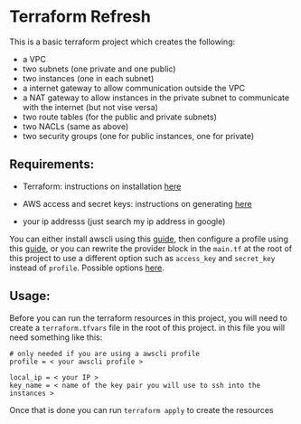 # Terraform Refresh

This is a basic terraform project which creates the following:

* a VPC
* two subnets (one private and one public)
* two instances (one in each subnet)
* a internet gateway to allow communication outside the VPC
* a NAT gateway to allow instances in the private subnet to communicate with the internet (but not vise versa)
* two route tables (for the public and private subnets)
* two NACLs (same as above)
* two security groups (one for public instances, one for private)

## Requirements:

 * Terraform: instructions on installation [here](https://learn.hashicorp.com/terraform/getting-started/install.html)

 * AWS access and secret keys: instructions on generating [here](https://docs.aws.amazon.com/IAM/latest/UserGuide/id_credentials_access-keys.html#Using_CreateAccessKey)

 * your ip addresss (just search my ip address in google)

You can either install awscli using this [guide](https://docs.aws.amazon.com/cli/latest/userguide/install-cliv2.html), then configure a profile using this [guide](https://docs.aws.amazon.com/cli/latest/userguide/cli-configure-quickstart.html), or you can rewrite the provider block in the ``main.tf`` at the root of this project to use a different option such as ``access_key`` and ``secret_key`` instead of ``profile``. Possible options [here](https://www.terraform.io/docs/providers/aws/index.html).

## Usage:

Before you can run the terraform resources in this project, you will need to create a ``terraform.tfvars`` file in the root of this project. in this file you will need something like this:

 ```
 # only needed if you are using a awscli profile
 profile = < your awscli profile >

 local_ip = < your IP >
 key_name = < name of the key pair you will use to ssh into the instances >
 ```

Once that is done you can run ``terraform apply`` to create the resources